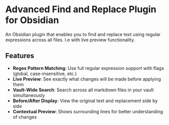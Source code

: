 # Advanced Find and Replace Plugin for Obsidian

An Obsidian plugin that enables you to find and replace text using regular expressions across all files.
I.e with live preview functionality.

## Features

-   **Regex Pattern Matching**: Use full regular expression support with flags (global, case-insensitive, etc.)
-   **Live Preview**: See exactly what changes will be made before applying them
-   **Vault-Wide Search**: Search across all markdown files in your vault simultaneously
-   **Before/After Display**: View the original text and replacement side by side
-   **Contextual Preview**: Shows surrounding lines for better understanding of changes
